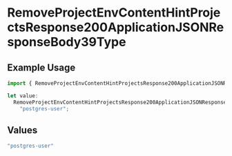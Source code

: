 # RemoveProjectEnvContentHintProjectsResponse200ApplicationJSONResponseBody39Type

## Example Usage

```typescript
import { RemoveProjectEnvContentHintProjectsResponse200ApplicationJSONResponseBody39Type } from "@vercel/sdk/models/operations/removeprojectenv.js";

let value:
  RemoveProjectEnvContentHintProjectsResponse200ApplicationJSONResponseBody39Type =
    "postgres-user";
```

## Values

```typescript
"postgres-user"
```